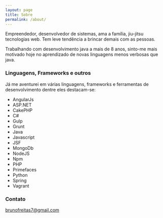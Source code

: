 ```yaml
---
layout: page
title: Sobre
permalink: /about/
---
```


Empreendedor, desenvolvedor de sistemas, ama a família, jiu-jitsu tecnologias web. Tem leve tendência a brincar demais com as pessoas.

Trabalhando com desenvolvimento java a mais de 8 anos, sinto-me mais motivado hoje no aprendizado de novas linguagens menos verbosas que java.
### Linguagens, Frameworks e outros
Já me aventurei em várias linguagens, frameworks e ferramentas de desenvolvimento dentre eles destacam-se:
+ AngularJs
+ ASP.NET
+ CakePHP
+ C#
+ Gulp
+ Grunt
+ Java
+ Javascript
+ JSF
+ MongoDb
+ NodeJS
+ Npm
+ PHP
+ Primefaces
+ Python
+ Spring
+ Vagrant

### Contato

[brunofreitas7@gmail.com](mailto:brunofreitas7@gmail.com)
